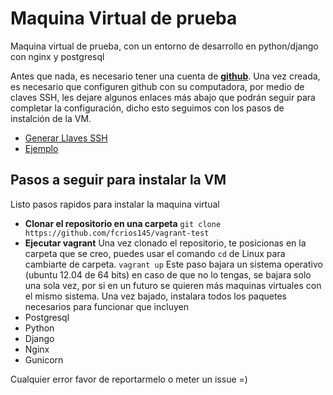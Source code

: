 # Maquina Virtual de prueba

Maquina virtual de prueba, con un entorno de desarrollo en python/django
con nginx y postgresql

Antes que nada, es necesario tener una cuenta de [**github**](http://github.com). Una vez creada, es necesario que configuren github con su computadora, por medio de claves SSH, les dejare algunos enlaces más abajo que podrán seguir para completar la configuración, dicho esto seguimos con los pasos de instalción de la VM.

- [Generar Llaves SSH](https://help.github.com/articles/generating-ssh-keys/)
- [Ejemplo](http://www.adictosaltrabajo.com/tutoriales/tutoriales.php?pagina=githubFirstStepsUploadProject)

## Pasos a seguir para instalar la VM

Listo pasos rapidos para instalar la maquina virtual

- **Clonar el repositorio en una carpeta**
`git clone https://github.com/fcrios145/vagrant-test`
- **Ejecutar vagrant**
Una vez clonado el repositorio, te posicionas en la carpeta que se creo, puedes usar el comando `cd` de Linux para cambiarte de carpeta.
`vagrant up`
Este paso bajara un sistema operativo (ubuntu 12.04 de 64 bits) en caso de que no lo tengas, se bajara solo una sola vez, por si en un futuro se quieren más maquinas virtuales con el mismo sistema.
Una vez bajado, instalara todos los paquetes necesarios para funcionar que incluyen
- Postgresql
- Python
- Django
- Nginx
- Gunicorn

Cualquier error favor de reportarmelo o meter un issue =)